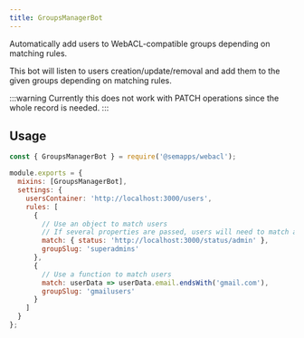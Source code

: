```yaml
---
title: GroupsManagerBot
---
```


Automatically add users to WebACL-compatible groups depending on matching rules.

This bot will listen to users creation/update/removal and add them to the given groups depending on matching rules.

:::warning
Currently this does not work with PATCH operations since the whole record is needed.
:::

## Usage

```js
const { GroupsManagerBot } = require('@semapps/webacl');

module.exports = {
  mixins: [GroupsManagerBot],
  settings: {
    usersContainer: 'http://localhost:3000/users',
    rules: [
      {
        // Use an object to match users
        // If several properties are passed, users will need to match all of them
        match: { status: 'http://localhost:3000/status/admin' },
        groupSlug: 'superadmins'
      },
      {
        // Use a function to match users
        match: userData => userData.email.endsWith('gmail.com'),
        groupSlug: 'gmailusers'
      }
    ]
  }
};
```

